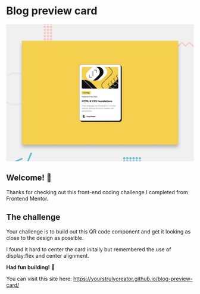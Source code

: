 # Blog preview card

![Design preview for the Blog preview card coding challenge](./preview.jpg)

## Welcome! 👋

Thanks for checking out this front-end coding challenge I completed from Frontend Mentor.

## The challenge

Your challenge is to build out this QR code component and get it looking as close to the design as possible.

I found it hard to center the card initally but remembered the use of display:flex and center alignment.

**Had fun building!** 🚀

You can visit this site here: https://yourstrulycreator.github.io/blog-preview-card/